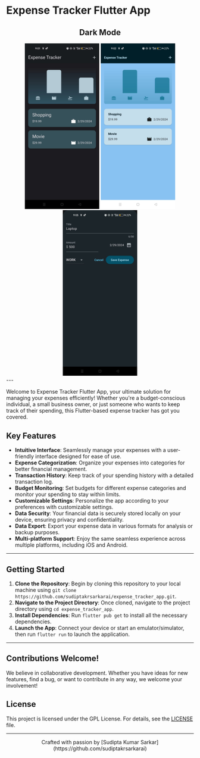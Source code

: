 # Expense Tracker Flutter App

<div align="center">
  <h2>Dark Mode</h2>
  <img src="expense_tracker_logo.png" alt="Expense Tracker Logo" width="200">
  <img src="expense_list.png" alt="Expense List Screenshot" width="200">
  <img src="add_expense.png" alt="Add Expense Screenshot" width="200">
</div>
---

Welcome to Expense Tracker Flutter App, your ultimate solution for managing your expenses efficiently! Whether you're a budget-conscious individual, a small business owner, or just someone who wants to keep track of their spending, this Flutter-based expense tracker has got you covered.

## Key Features

- **Intuitive Interface**: Seamlessly manage your expenses with a user-friendly interface designed for ease of use.
- **Expense Categorization**: Organize your expenses into categories for better financial management.
- **Transaction History**: Keep track of your spending history with a detailed transaction log.
- **Budget Monitoring**: Set budgets for different expense categories and monitor your spending to stay within limits.
- **Customizable Settings**: Personalize the app according to your preferences with customizable settings.
- **Data Security**: Your financial data is securely stored locally on your device, ensuring privacy and confidentiality.
- **Data Export**: Export your expense data in various formats for analysis or backup purposes.
- **Multi-platform Support**: Enjoy the same seamless experience across multiple platforms, including iOS and Android.

---

## Getting Started

1. **Clone the Repository**: Begin by cloning this repository to your local machine using `git clone https://github.com/sudiptakrsarkarai/expense_tracker_app.git`.
2. **Navigate to the Project Directory**: Once cloned, navigate to the project directory using `cd expense_tracker_app`.
3. **Install Dependencies**: Run `flutter pub get` to install all the necessary dependencies.
4. **Launch the App**: Connect your device or start an emulator/simulator, then run `flutter run` to launch the application.

---

## Contributions Welcome!

We believe in collaborative development. Whether you have ideas for new features, find a bug, or want to contribute in any way, we welcome your involvement!

## License

This project is licensed under the GPL License. For details, see the [LICENSE](LICENSE) file.

---

<p align="center">
  Crafted with passion by [Sudipta Kumar Sarkar](https://github.com/sudiptakrsarkarai)
</p>
